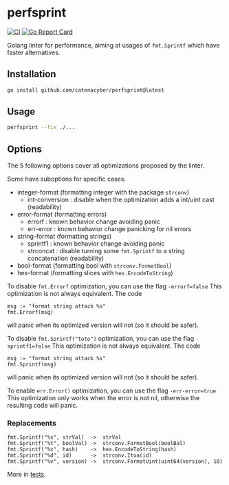 # perfsprint

[![CI](https://github.com/catenacyber/perfsprint/actions/workflows/ci.yml/badge.svg)](https://github.com/catenacyber/perfsprint/actions/workflows/ci.yml)
[![Go Report Card](https://goreportcard.com/badge/github.com/catenacyber/perfsprint)](https://goreportcard.com/report/github.com/catenacyber/perfsprint?dummy=unused)

Golang linter for performance, aiming at usages of `fmt.Sprintf` which have faster alternatives.

## Installation

```sh
go install github.com/catenacyber/perfsprint@latest
```

## Usage

```sh
perfsprint --fix ./...
```

## Options

The 5 following options cover all optimizations proposed by the linter.

Some have suboptions for specific cases.

- integer-format (formatting integer with the package `strconv`)
    - int-conversion : disable when the optimization adds a int/uint cast (readability)
- error-format (formatting errors)
    - errorf : known behavior change avoiding panic
    - err-error : known behavior change panicking for nil errors
- string-format (formatting strings)
   - sprintf1 : known behavior change avoiding panic
   - strconcat : disable turning some `fmt.Sprintf` to a string concatenation (readability)
- bool-format (formatting bool with `strconv.FormatBool`)
- hex-format (formatting slices with `hex.EncodeToString`)


To disable `fmt.Errorf` optimization, you can use the flag `-errorf=false`
This optimization is not always equivalent.
The code
```
msg := "format string attack %s"
fmt.Errorf(msg)
```
will panic when its optimized version will not (so it should be safer).

To disable `fmt.Sprintf("toto")` optimization, you can use the flag `-sprintf1=false`
This optimization is not always equivalent.
The code
```
msg := "format string attack %s"
fmt.Sprintf(msg)
```
will panic when its optimized version will not (so it should be safer).

To enable `err.Error()` optimization, you can use the flag `-err-error=true`
This optimization only works when the error is not nil, otherwise the resulting code will panic.

### Replacements

```
fmt.Sprintf("%s", strVal)  ->  strVal
fmt.Sprintf("%t", boolVal) ->  strconv.FormatBool(boolBal)
fmt.Sprintf("%x", hash)    ->  hex.EncodeToString(hash)
fmt.Sprintf("%d", id)      ->  strconv.Itoa(id)
fmt.Sprintf("%v", version) ->  strconv.FormatUint(uint64(version), 10)
```

More in [tests](./analyzer/testdata/src/p/p.go).
